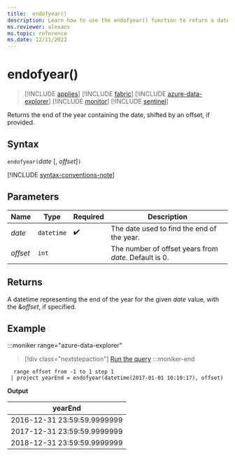 ```yaml
---
title:  endofyear()
description: Learn how to use the endofyear() function to return a datetime representing the end of the year for the given date value.
ms.reviewer: alexans
ms.topic: reference
ms.date: 12/11/2022
---
```

# endofyear()

> [!INCLUDE [applies](../includes/applies-to-version/applies.md)] [!INCLUDE [fabric](../includes/applies-to-version/fabric.md)] [!INCLUDE [azure-data-explorer](../includes/applies-to-version/azure-data-explorer.md)] [!INCLUDE [monitor](../includes/applies-to-version/monitor.md)] [!INCLUDE [sentinel](../includes/applies-to-version/sentinel.md)]

Returns the end of the year containing the date, shifted by an offset, if provided.

## Syntax

`endofyear(`*date* [, *offset*]`)`

[!INCLUDE [syntax-conventions-note](../includes/syntax-conventions-note.md)]

## Parameters

| Name | Type | Required | Description |
|--|--|--|--|
| *date* | `datetime` |  :heavy_check_mark:| The date used to find the end of the year. |
| *offset* | `int` | | The number of offset years from *date*. Default is 0. |

## Returns

A datetime representing the end of the year for the given *date* value, with the &*offset*, if specified.

## Example

:::moniker range="azure-data-explorer"
> [!div class="nextstepaction"]
> <a href="https://dataexplorer.azure.com/clusters/help/databases/Samples?query=H4sIAAAAAAAAAy3MMQqAMAxG4d1T/GMLFhoXQXD0IMUmomAjNYvg4VUQvuUtr6ayMFTkZINU3REIpiCcxgeowY2j6saz4eJUp5IxgktW+dLlZGzrzq6L1IdIL1AcPr1v/7F/AESu49RmAAAA" target="_blank">Run the query</a>
:::moniker-end

```kusto
  range offset from -1 to 1 step 1
 | project yearEnd = endofyear(datetime(2017-01-01 10:10:17), offset) 
```

**Output**

|yearEnd|
|---|
|2016-12-31 23:59:59.9999999|
|2017-12-31 23:59:59.9999999|
|2018-12-31 23:59:59.9999999|
